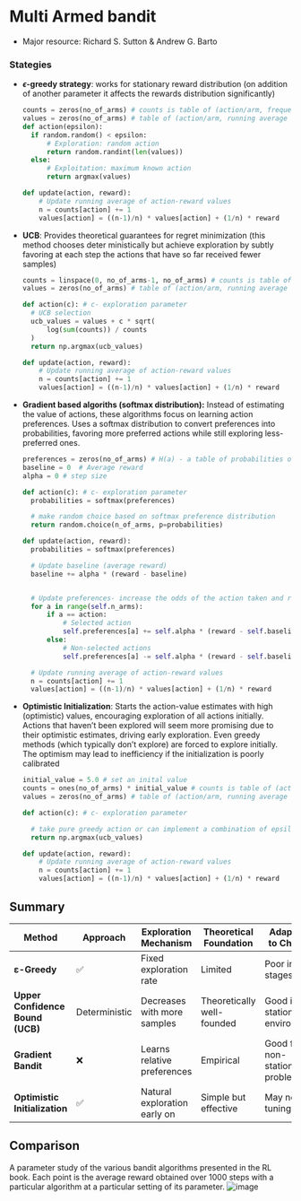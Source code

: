 # Multi Armed bandit

- Major resource: Richard S. Sutton & Andrew G. Barto

### Stategies

- **$\epsilon$-greedy strategy**: works for stationary reward distribution (on addition of another parameter it affects the rewards distribution significantly)

  ```python
  counts = zeros(no_of_arms) # counts is table of (action/arm, frequency)
  values = zeros(no_of_arms) # table of (action/arm, running average of value estimates)
  def action(epsilon):
    if random.random() < epsilon:
        # Exploration: random action
        return random.randint(len(values))
    else:
        # Exploitation: maximum known action
        return argmax(values)

  def update(action, reward):
      # Update running average of action-reward values
      n = counts[action] += 1
      values[action] = ((n-1)/n) * values[action] + (1/n) * reward
  ```

- **UCB**: Provides theoretical guarantees for regret minimization (this method chooses deter
  ministically but achieve exploration by subtly favoring at each step the actions that have so far received fewer samples)

  ```python
  counts = linspace(0, no_of_arms-1, no_of_arms) # counts is table of (action/arm, frequency) - initial exploration
  values = zeros(no_of_arms) # table of (action/arm, running average of value estimates)

  def action(c): # c- exploration parameter
    # UCB selection
    ucb_values = values + c * sqrt(
        log(sum(counts)) / counts
    )
    return np.argmax(ucb_values)

  def update(action, reward):
      # Update running average of action-reward values
      n = counts[action] += 1
      values[action] = ((n-1)/n) * values[action] + (1/n) * reward
  ```

- **Gradient based algoriths (softmax distribution):** Instead of estimating the value of actions, these algorithms focus on learning action preferences. Uses a softmax distribution to convert preferences into probabilities, favoring more preferred actions while still exploring less-preferred ones.

  ```python
  preferences = zeros(no_of_arms) # H(a) - a table of probabilities of each action
  baseline = 0  # Average reward
  alpha = 0 # step size

  def action(c): # c- exploration parameter
    probabilities = softmax(preferences)

    # make random choice based on softmax preference distribution
    return random.choice(n_of_arms, p=probabilities)

  def update(action, reward):
    probabilities = softmax(preferences)

    # Update baseline (average reward)
    baseline += alpha * (reward - baseline)


    # Update preferences- increase the odds of the action taken and reduce all others binomially
    for a in range(self.n_arms):
        if a == action:
            # Selected action
            self.preferences[a] += self.alpha * (reward - self.baseline) * (1 - probabilities[a])
        else:
            # Non-selected actions
            self.preferences[a] -= self.alpha * (reward - self.baseline) * probabilities[a]

    # Update running average of action-reward values
    n = counts[action] += 1
    values[action] = ((n-1)/n) * values[action] + (1/n) * reward
  ```

- **Optimistic Initialization**: Starts the action-value estimates with high (optimistic) values, encouraging exploration of all actions initially.
  Actions that haven’t been explored will seem more promising due to their optimistic estimates, driving early exploration. Even greedy methods (which typically don’t explore) are forced to explore initially. The optimism may lead to inefficiency if the initialization is poorly calibrated

  ```python
  initial_value = 5.0 # set an inital value
  counts = ones(no_of_arms) * initial_value # counts is table of (action/arm, frequency) - initial exploration
  values = zeros(no_of_arms) # table of (action/arm, running average of value estimates)

  def action(c): # c- exploration parameter

    # take pure greedy action or can implement a combination of epsilon gradient and optimistic initialization- your choice
    return np.argmax(ucb_values)

  def update(action, reward):
      # Update running average of action-reward values
      n = counts[action] += 1
      values[action] = ((n-1)/n) * values[action] + (1/n) * reward
  ```

## Summary

| Method                           | **Approach** | **Exploration Mechanism**    | **Theoretical Foundation** | **Adaptation to Changes**        | **Additional Considerations** |
| -------------------------------- | ------------- | ---------------------------- | -------------------------- | -------------------------------- | ----------------------------- |
| **ε-Greedy**                     | ✅       | Fixed exploration rate       | Limited                    | Poor in later stages             | Can be inefficient            |
| **Upper Confidence Bound (UCB)** | Deterministic | Decreases with more samples  | Theoretically well-founded | Good in stationary environments  | Optimal regret bound          |
| **Gradient Bandit**              | ❌         | Learns relative preferences  | Empirical                  | Good for non-stationary problems | Adapts to reward scaling      |
| **Optimistic Initialization**    | ✅       | Natural exploration early on | Simple but effective       | May need tuning                  | Effective in early stages     |

## Comparison
 A parameter study of the various bandit algorithms presented in the RL book. Each point is the average reward obtained over 1000 steps with a particular algorithm at a particular setting of its parameter.
![image](https://github.com/user-attachments/assets/31bd0eb9-7cdc-4214-9d24-a505dfb12fe2)


